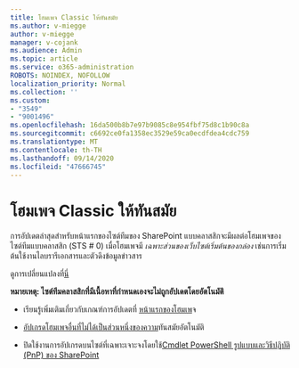 ```yaml
---
title: โฮมเพจ Classic ให้ทันสมัย
ms.author: v-miegge
author: v-miegge
manager: v-cojank
ms.audience: Admin
ms.topic: article
ms.service: o365-administration
ROBOTS: NOINDEX, NOFOLLOW
localization_priority: Normal
ms.collection: ''
ms.custom:
- "3549"
- "9001496"
ms.openlocfilehash: 16da500b8b7e97b9085c8e954fbf75d8c1b90c8a
ms.sourcegitcommit: c6692ce0fa1358ec3529e59ca0ecdfdea4cdc759
ms.translationtype: MT
ms.contentlocale: th-TH
ms.lasthandoff: 09/14/2020
ms.locfileid: "47666745"
---
```

# <a name="modernize-the-classic-home-page"></a>โฮมเพจ Classic ให้ทันสมัย

การอัปเดตล่าสุดสำหรับหน้าแรกของไซต์ทีมของ SharePoint แบบคลาสสิกจะมีผลต่อโฮมเพจของไซต์ทีมแบบคลาสสิก (STS # 0) เมื่อโฮมเพจมี *เฉพาะส่วนของเว็บไซต์เริ่มต้นของกล่อง* เช่นการเริ่มต้นใช้งานไลบรารีเอกสารและตัวดึงข้อมูลข่าวสาร

ดูการเปลี่ยนแปลงที่[นี่](https://docs.microsoft.com/sharepoint/sharepointonline/media/homepage-upgrade-gif.gif) 

**หมายเหตุ: ไซต์ทีมคลาสสิกที่มีเนื้อหาที่กำหนดเองจะไม่ถูกอัปเดตโดยอัตโนมัติ**

* เรียนรู้เพิ่มเติมเกี่ยวกับเกณฑ์การอัปเดตที่ [หน้าแรกของโฮมเพ](https://docs.microsoft.com/sharepoint/disable-auto-modernization-classic-home-pages#why-update-classic-team-site-home-pages-to-modern)จ

* [อัปเกรดโฮมเพจอื่นที่ไม่ได้เป็นส่วนหนึ่งของความ](https://docs.microsoft.com/sharepoint/dev/transform/modernize-userinterface-site-pages)ทันสมัยอัตโนมัติ

* ปิดใช้งานการอัปเกรดบนไซต์ที่เฉพาะเจาะจงโดยใช้[Cmdlet PowerShell รูปแบบและวิธีปฏิบัติ (PnP) ของ SharePoint](https://docs.microsoft.com/powershell/sharepoint/sharepoint-pnp/sharepoint-pnp-cmdlets)
